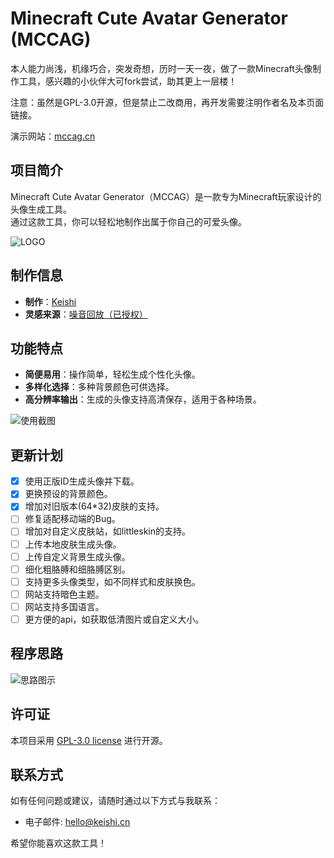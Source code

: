 # Minecraft Cute Avatar Generator (MCCAG)

本人能力尚浅，机缘巧合，突发奇想，历时一天一夜，做了一款Minecraft头像制作工具，感兴趣的小伙伴大可fork尝试，助其更上一层楼！

注意：虽然是GPL-3.0开源，但是禁止二改商用，再开发需要注明作者名及本页面链接。

演示网站：[mccag.cn](http://mccag.cn)

## 项目简介

Minecraft Cute Avatar Generator（MCCAG）是一款专为Minecraft玩家设计的头像生成工具。  
通过这款工具，你可以轻松地制作出属于你自己的可爱头像。

![LOGO](static/logo.png) 

## 制作信息

- **制作**：[Keishi](https://space.bilibili.com/23785358/)
- **灵感来源**：[噪音回放（已授权）](https://www.bilibili.com/video/BV1rB4y1F7dW/)

## 功能特点

- **简便易用**：操作简单，轻松生成个性化头像。
- **多样化选择**：多种背景颜色可供选择。
- **高分辨率输出**：生成的头像支持高清保存，适用于各种场景。

![使用截图](web.png) 

## 更新计划

- [x] 使用正版ID生成头像并下载。
- [x] 更换预设的背景颜色。
- [x] 增加对旧版本(64*32)皮肤的支持。
- [ ] 修复适配移动端的Bug。
- [ ] 增加对自定义皮肤站，如littleskin的支持。
- [ ] 上传本地皮肤生成头像。
- [ ] 上传自定义背景生成头像。
- [ ] 细化粗胳膊和细胳膊区别。
- [ ] 支持更多头像类型，如不同样式和皮肤换色。
- [ ] 网站支持暗色主题。
- [ ] 网站支持多国语言。
- [ ] 更方便的api，如获取低清图片或自定义大小。

## 程序思路

![思路图示](teach.png) 

## 许可证

本项目采用 [GPL-3.0 license](LICENSE) 进行开源。

## 联系方式

如有任何问题或建议，请随时通过以下方式与我联系：

- 电子邮件: hello@keishi.cn

希望你能喜欢这款工具！
